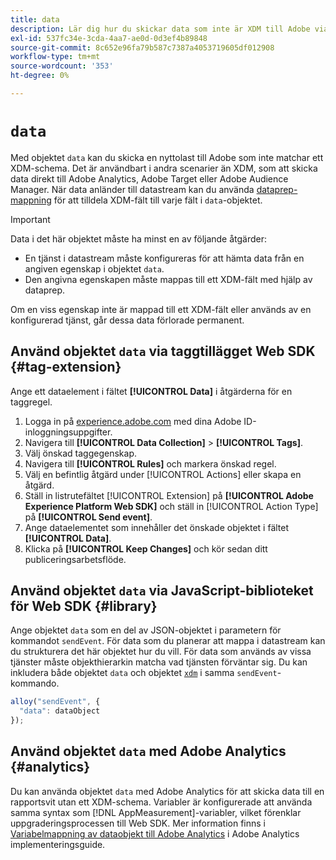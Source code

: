 ```yaml
---
title: data
description: Lär dig hur du skickar data som inte är XDM till Adobe via dataobjektet.
exl-id: 537fc34e-3cda-4aa7-ae0d-0d3ef4b89848
source-git-commit: 8c652e96fa79b587c7387a4053719605df012908
workflow-type: tm+mt
source-wordcount: '353'
ht-degree: 0%

---
```



# `data`

Med objektet `data` kan du skicka en nyttolast till Adobe som inte matchar ett XDM-schema. Det är användbart i andra scenarier än XDM, som att skicka data direkt till Adobe Analytics, Adobe Target eller Adobe Audience Manager. När data anländer till datastream kan du använda [dataprep-mappning](/help/data-prep/ui/mapping.md) för att tilldela XDM-fält till varje fält i `data`-objektet.

>[!IMPORTANT]
>
>Data i det här objektet måste ha minst en av följande åtgärder:
>
>* En tjänst i datastream måste konfigureras för att hämta data från en angiven egenskap i objektet `data`.
>* Den angivna egenskapen måste mappas till ett XDM-fält med hjälp av dataprep.
>
>Om en viss egenskap inte är mappad till ett XDM-fält eller används av en konfigurerad tjänst, går dessa data förlorade permanent.

## Använd objektet `data` via taggtillägget Web SDK {#tag-extension}

Ange ett dataelement i fältet **[!UICONTROL Data]** i åtgärderna för en taggregel.

1. Logga in på [experience.adobe.com](https://experience.adobe.com) med dina Adobe ID-inloggningsuppgifter.
1. Navigera till **[!UICONTROL Data Collection]** > **[!UICONTROL Tags]**.
1. Välj önskad taggegenskap.
1. Navigera till **[!UICONTROL Rules]** och markera önskad regel.
1. Välj en befintlig åtgärd under [!UICONTROL Actions] eller skapa en åtgärd.
1. Ställ in listrutefältet [!UICONTROL Extension] på **[!UICONTROL Adobe Experience Platform Web SDK]** och ställ in [!UICONTROL Action Type] på **[!UICONTROL Send event]**.
1. Ange dataelementet som innehåller det önskade objektet i fältet **[!UICONTROL Data]**.
1. Klicka på **[!UICONTROL Keep Changes]** och kör sedan ditt publiceringsarbetsflöde.

## Använd objektet `data` via JavaScript-biblioteket för Web SDK {#library}

Ange objektet `data` som en del av JSON-objektet i parametern för kommandot `sendEvent`. För data som du planerar att mappa i datastream kan du strukturera det här objektet hur du vill. För data som används av vissa tjänster måste objekthierarkin matcha vad tjänsten förväntar sig. Du kan inkludera både objektet `data` och objektet [`xdm`](xdm.md) i samma `sendEvent`-kommando.

```javascript
alloy("sendEvent", {
  "data": dataObject
});
```

## Använd objektet `data` med Adobe Analytics {#analytics}

Du kan använda objektet `data` med Adobe Analytics för att skicka data till en rapportsvit utan ett XDM-schema. Variabler är konfigurerade att använda samma syntax som [!DNL AppMeasurement]-variabler, vilket förenklar uppgraderingsprocessen till Web SDK. Mer information finns i [Variabelmappning av dataobjekt till Adobe Analytics](https://experienceleague.adobe.com/en/docs/analytics/implementation/aep-edge/data-var-mapping) i Adobe Analytics implementeringsguide.
